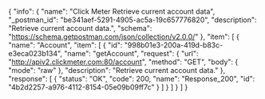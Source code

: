 {
  "info": {
    "name": "Click Meter Retrieve current account data",
    "_postman_id": "be341aef-5291-4905-ac5a-19c657776820",
    "description": "Retrieve current account data.",
    "schema": "https://schema.getpostman.com/json/collection/v2.0.0/"
  },
  "item": [
    {
      "name": "Account",
      "item": [
        {
          "id": "998b01e3-200a-419d-b83c-e3eca023b134",
          "name": "getAccount",
          "request": {
            "url": "http://apiv2.clickmeter.com:80/account",
            "method": "GET",
            "body": {
              "mode": "raw"
            },
            "description": "Retrieve current account data."
          },
          "response": [
            {
              "status": "OK",
              "code": 200,
              "name": "Response_200",
              "id": "4b2d2257-a976-4112-8154-05e09b09ff7c"
            }
          ]
        }
      ]
    }
  ]
}